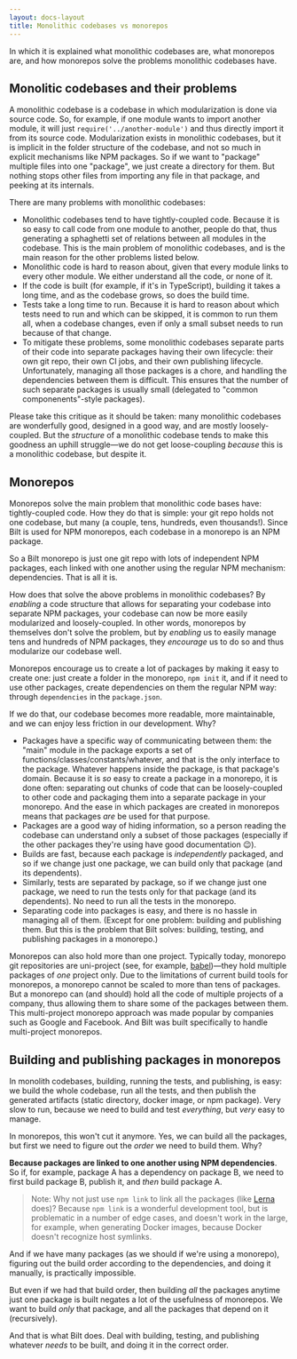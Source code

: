 ```yaml
---
layout: docs-layout
title: Monolithic codebases vs monorepos
---
```


In which it is explained what monolithic codebases are, what monorepos are, and how
monorepos solve the problems monolithic codebases have.

## Monolitic codebases and their problems

A monolithic codebase is a codebase in which modularization is done via source code.
So, for example, if one module wants to import another module,
it will just `require('../another-module')` and thus directly import it from its source code.
Modularization exists in monolithic codebases,
but it is implicit in the folder structure of the codebase, and not so much in explicit
mechanisms like NPM packages. So if we want to "package" multiple files into one "package",
we just create a directory for them. But nothing stops other files from importing any file
in that package, and peeking at its internals.

There are many problems with monolithic codebases:

* Monolithic codebases tend to have tightly-coupled code. Because it is so easy to
  call code from one module to another, people do that, thus generating a sphaghetti set
  of relations between all modules in the codebase. This is the main problem of
  monolithic codebases, and is the main reason for the other problems listed below.
* Monolithic code is hard to reason about, given that every module links to every other module.
  We either understand all the code, or none of it.
* If the code is built (for example, if it's in TypeScript), building it takes a long time, and
  as the codebase grows, so does the build time.
* Tests take a long time to run. Because it is hard to reason about which tests
  need to run and which can be skipped, it is common to run them all, when a codebase changes,
  even if only a small subset needs to run because of that change.
* To mitigate these problems,
  some monolithic codebases separate parts of their code into separate packages
  having their own lifecycle: their own git repo, their own CI jobs, and their own publishing
  lifecycle. Unfortunately, managing all those packages is a chore, and handling the dependencies
  between them is difficult. This ensures that the number of such separate packages is usually
  small (delegated to "common componenents"-style packages).

Please take this critique as it should be taken: many monolithic codebases are wonderfully good,
designed in a good way, and are mostly loosely-coupled. But the _structure_ of a monolithic
codebase tends to make this goodness an uphill struggle—we do not get loose-coupling _because_
this is a monolithic codebase, but despite it.

## Monorepos

Monorepos solve the main problem that monolithic code bases have: tightly-coupled code.
How they do that is simple: your git repo holds not one codebase, but many (a couple, tens,
hundreds, even thousands!). Since Bilt is used for NPM monorepos,
each codebase in a monorepo is an NPM package.

So a Bilt monorepo is just one git repo with lots of independent NPM packages, each linked
with one another using the regular NPM mechanism: dependencies. That is all it is.

How does that solve the above problems in monolithic codebases? By _enabling_ a code structure
that allows for separating your codebase into separate NPM packages, your codebase
can now be more easily modularized and loosely-coupled. In other words, monorepos by themselves
don't solve the problem, but by _enabling_ us to easily manage tens and hundreds of NPM packages,
they _encourage_ us to do so and thus modularize our codebase well.

Monorepos encourage us to create a lot of packages by making it easy to create one:
just create a folder in the monorepo, `npm init` it, and if it need to use other packages,
create dependencies on them the regular NPM way: through `dependencies` in the `package.json`.

If we do that, our codebase becomes more readable, more maintainable, and we can
enjoy less friction in our development. Why?

* Packages have a specific way of communicating between them: the "main" module in the package
  exports a set of functions/classes/constants/whatever, and that is the
  only interface to the package. Whatever happens inside the package, is that package's domain.
  Because it is _so_ easy to create a package in a monorepo, it is done often:
  separating out chunks of code that can be loosely-coupled to other code and packaging them
  into a separate package in your monorepo. And the ease in which packages are created in monorepos
  means that packages _are_ be used for that purpose.
* Packages are a good way of hiding information, so a person reading the codebase can understand
  only a subset of those packages (especially if the other packages they're using have
  good documentation 😉).
* Builds are fast, because each package is *independently* packaged, and so if we change just
  one package, we can build only that package (and its dependents).
* Similarly, tests are separated by package, so if we change just one package,
  we need to run the tests only for that package (and its dependents).
  No need to run all the tests in the monorepo.
* Separating code into packages is easy, and there is no hassle in managing all
  of them. (Except for one problem: building and publishing them. But this is the problem
  that Bilt solves: building, testing, and publishing packages in a monorepo.)

Monorepos can also hold more than one project. Typically today, monorepo git repositories
are uni-project (see, for example, [babel](https://babeljs.io/))—they hold multiple packages
of _one_ project only. Due to the limitations of current build tools for monorepos, a
monorepo cannot be scaled to more than tens of packages. But a monorepo can (and should)
hold all the code of multiple projects of a company, thus allowing them to share some of the
packages between them. This multi-project monorepo approach was made popular by
companies such as Google and Facebook. And Bilt was built specifically to handle multi-project
monorepos.

## Building and publishing packages in monorepos

In monolith codebases, building, running the tests, and publishing, is easy:
we build the whole codebase, run all the tests, and then publish the generated artifacts
(static directory, docker image, or npm package).
Very slow to run, because we need to build and test _everything_, but _very_ easy to manage.

In monorepos, this won't cut it anymore. Yes, we can build all the packages, but first
we need to figure out the _order_ we need to build them. Why?

**Because packages are linked to one another using NPM dependencies**. So if, for example,
package A has a dependency on package B, we need to first build package B,
publish it, and _then_ build package A.

> Note: Why not just use `npm link` to link all the packages
(like [Lerna](https://lerna.js.org/) does)? Because `npm link` is a wonderful
development tool, but is problematic in a number of edge cases, and doesn't work in the large,
for example, when generating Docker images, because Docker doesn't recognize host symlinks.

And if we have many packages (as we should if we're using a monorepo), figuring out the
build order according to the dependencies, and doing it manually, is practically impossible.

But even if we had that build order, then building _all_ the packages anytime just one package
is built negates a lot of the usefulness of monorepos. We want to build _only_ that package,
and all the packages that depend on it (recursively).

And that is what Bilt does. Deal with building, testing, and publishing whatever _needs_ to be
built, and doing it in the correct order.
